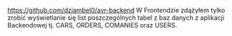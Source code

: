 https://github.com/dziambel0/avr-backend
W Frontendzie zdążyłem tylko zrobić wyświetlanie się list poszczególnych tabel z baz danych z aplikacji Backendowej tj. CARS, ORDERS, COMANIES oraz USERS.
